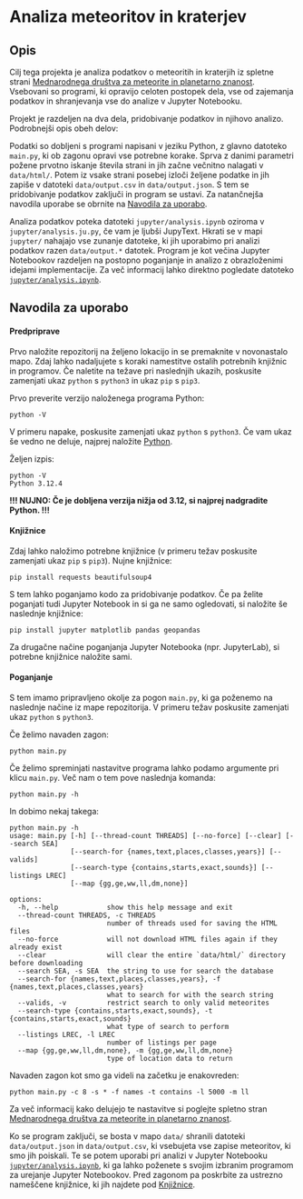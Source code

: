 # Analiza meteoritov in kraterjev

## Opis
Cilj tega projekta je analiza podatkov o meteoritih in kraterjih iz spletne strani [Mednarodnega društva za meteorite in planetarno znanost](https://www.lpi.usra.edu/meteor/metbull.php).
Vsebovani so programi, ki opravijo celoten postopek dela, vse od zajemanja podatkov in shranjevanja vse do analize v Jupyter Notebooku.

Projekt je razdeljen na dva dela, pridobivanje podatkov in njihovo analizo.
Podrobnejši opis obeh delov:

Podatki so dobljeni s programi napisani v jeziku Python, z glavno datoteko `main.py`, ki ob zagonu opravi vse potrebne korake.
Sprva z danimi parametri požene prvotno iskanje števila strani in jih začne večnitno nalagati v `data/html/`.
Potem iz vsake strani posebej izloči željene podatke in jih zapiše v datoteki `data/output.csv` in `data/output.json`.
S tem se pridobivanje podatkov zaključi in program se ustavi.
Za natančnejša navodila uporabe se obrnite na [Navodila za uporabo](https://github.com/LesbianLemon/uvp-projektna/tree/develop?tab=readme-ov-file#navodila-za-uporabo).

Analiza podatkov poteka datoteki `jupyter/analysis.ipynb` oziroma v `jupyter/analysis.ju.py`, če vam je ljubši JupyText.
Hkrati se v mapi `jupyter/` nahajajo vse zunanje datoteke, ki jih uporabimo pri analizi podatkov razen `data/output.*` datotek.
Program je kot večina Jupyter Notebookov razdeljen na postopno poganjanje in analizo z obrazloženimi idejami implementacije.
Za več informacij lahko direktno pogledate datoteko [`jupyter/analysis.ipynb`](https://github.com/LesbianLemon/uvp-projektna/blob/726db6d28f177848de125ee515211734beb431c1/jupyter/analysis.ipynb).

## Navodila za uporabo

#### Predpriprave
Prvo naložite repozitorij na željeno lokacijo in se premaknite v novonastalo mapo.
Zdaj lahko nadaljujete s koraki namestitve ostalih potrebnih knjižnic in programov.
Če naletite na težave pri naslednjih ukazih, poskusite zamenjati ukaz `python` s `python3` in ukaz `pip` s `pip3`.

Prvo preverite verzijo naloženega programa Python:
```console
python -V
```
V primeru napake, poskusite zamenjati ukaz `python` s `python3`.
Če vam ukaz še vedno ne deluje, najprej naložite [Python](https://www.python.org/).

Željen izpis:
```
python -V
Python 3.12.4
```
**!!! NUJNO: Če je dobljena verzija nižja od 3.12, si najprej nadgradite Python. !!!**

#### Knjižnice
Zdaj lahko naložimo potrebne knjižnice (v primeru težav poskusite zamenjati ukaz `pip` s `pip3`).
Nujne knjižnice:
```console
pip install requests beautifulsoup4
```

S tem lahko poganjamo kodo za pridobivanje podatkov.
Če pa želite poganjati tudi Jupyter Notebook in si ga ne samo ogledovati, si naložite še naslednje knjižnice:
```console
pip install jupyter matplotlib pandas geopandas
```

Za drugačne načine poganjanja Jupyter Notebooka (npr. JupyterLab), si potrebne knjižnice naložite sami.

#### Poganjanje
S tem imamo pripravljeno okolje za pogon `main.py`, ki ga poženemo na naslednje načine iz mape repozitorija.
V primeru težav poskusite zamenjati ukaz `python` s `python3`.

Če želimo navaden zagon:
```console
python main.py
```

Če želimo spreminjati nastavitve programa lahko podamo argumente pri klicu `main.py`.
Več nam o tem pove naslednja komanda:
```console
python main.py -h
```

In dobimo nekaj takega:
```
python main.py -h
usage: main.py [-h] [--thread-count THREADS] [--no-force] [--clear] [--search SEA]
               [--search-for {names,text,places,classes,years}] [--valids]
               [--search-type {contains,starts,exact,sounds}] [--listings LREC]
               [--map {gg,ge,ww,ll,dm,none}]

options:
  -h, --help            show this help message and exit
  --thread-count THREADS, -c THREADS
                        number of threads used for saving the HTML files
  --no-force            will not download HTML files again if they already exist
  --clear               will clear the entire `data/html/` directory before downloading
  --search SEA, -s SEA  the string to use for search the database
  --search-for {names,text,places,classes,years}, -f {names,text,places,classes,years}
                        what to search for with the search string
  --valids, -v          restrict search to only valid meteorites
  --search-type {contains,starts,exact,sounds}, -t {contains,starts,exact,sounds}
                        what type of search to perform
  --listings LREC, -l LREC
                        number of listings per page
  --map {gg,ge,ww,ll,dm,none}, -m {gg,ge,ww,ll,dm,none}
                        type of location data to return
```

Navaden zagon kot smo ga videli na začetku je enakovreden:
```console
python main.py -c 8 -s * -f names -t contains -l 5000 -m ll
```

Za več informacij kako delujejo te nastavitve si poglejte spletno stran [Mednarodnega društva za meteorite in planetarno znanost](https://www.lpi.usra.edu/meteor/metbull.php).

Ko se program zaključi, se bosta v mapo `data/` shranili datoteki `data/output.json` in `data/output.csv`, ki vsebujeta vse zapise meteoritov, ki smo jih poiskali.
Te se potem uporabi pri analizi v Jupyter Notebooku [`jupyter/analysis.ipynb`](https://github.com/LesbianLemon/uvp-projektna/blob/726db6d28f177848de125ee515211734beb431c1/jupyter/analysis.ipynb), ki ga lahko poženete s svojim izbranim programom za urejanje Jupyter Notebookov.
Pred zagonom pa poskrbite za ustrezno nameščene knjižnice, ki jih najdete pod [Knjižnice](https://github.com/LesbianLemon/uvp-projektna/tree/develop?tab=readme-ov-file#knji%C5%BEnice).
